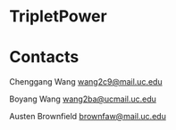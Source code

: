 # TripletPower


# Contacts
Chenggang Wang wang2c9@mail.uc.edu

Boyang Wang wang2ba@ucmail.uc.edu

Austen Brownfield brownfaw@mail.uc.edu